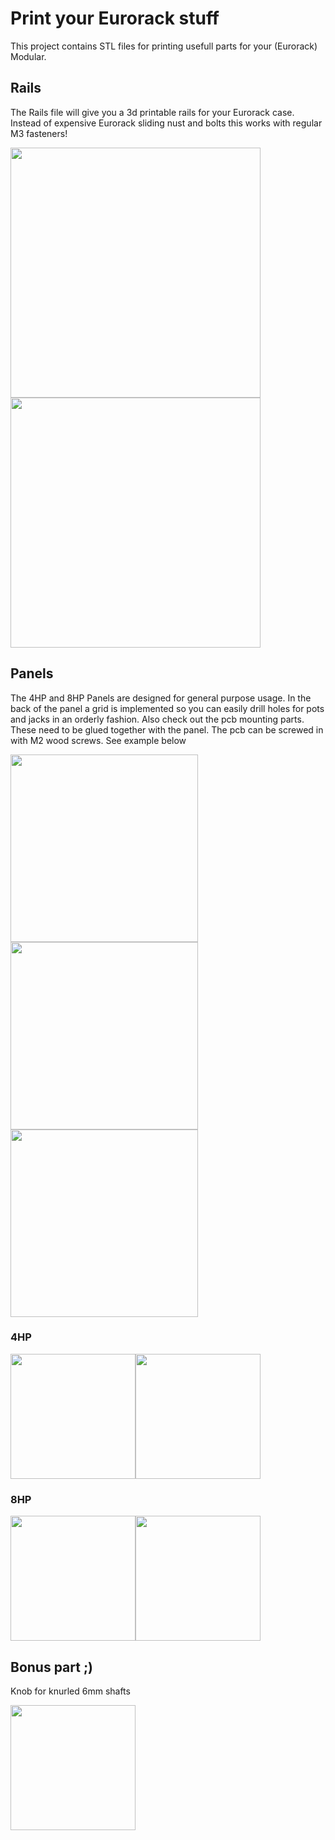 # Print your Eurorack stuff
This project contains STL files for printing usefull parts for your (Eurorack) Modular.


## Rails
The Rails file will give you a 3d printable rails for your Eurorack case. Instead of expensive Eurorack sliding nust and bolts this works with regular M3 fasteners!

<img src="https://raw.githubusercontent.com/PierreIsCoding/sdiy/main/3DPrinting_For_Eurorack/images/20210203_183918.jpg" width="400" />
<img src="https://raw.githubusercontent.com/PierreIsCoding/sdiy/main/3DPrinting_For_Eurorack/images/Rail_2021.PNG" width="400" />

## Panels
The 4HP and 8HP Panels are designed for general purpose usage. In the back of the panel a grid is implemented so you can easily drill holes for pots and jacks in an orderly fashion. Also check out the pcb mounting parts. These need to be glued together with the panel. The pcb can be screwed in with M2 wood screws. See example below

<img src="https://raw.githubusercontent.com/PierreIsCoding/sdiy/main/3DPrinting_For_Eurorack/images/20210203_214306.jpg" width="300" /> <img src="https://raw.githubusercontent.com/PierreIsCoding/sdiy/main/3DPrinting_For_Eurorack/images/20210203_214342.jpg" width="300" />
<img src="https://raw.githubusercontent.com/PierreIsCoding/sdiy/main/3DPrinting_For_Eurorack/images/20210203_214420.jpg" width="300" />

### 4HP
<img src="https://raw.githubusercontent.com/PierreIsCoding/sdiy/main/3DPrinting_For_Eurorack/images/4HP_Panel.PNG" width="200" /><img src="https://raw.githubusercontent.com/PierreIsCoding/sdiy/main/3DPrinting_For_Eurorack/images/4HP_PCB_Mount.PNG" width="200" />

### 8HP
<img src="https://raw.githubusercontent.com/PierreIsCoding/sdiy/main/3DPrinting_For_Eurorack/images/8HP_Panel.PNG" width="200" /><img src="https://raw.githubusercontent.com/PierreIsCoding/sdiy/main/3DPrinting_For_Eurorack/images/8HP_PCB_Panel_Mount.PNG" width="200" />

## Bonus part ;)
Knob for knurled 6mm shafts

<img src="https://raw.githubusercontent.com/PierreIsCoding/sdiy/main/3DPrinting_For_Eurorack/images/Small_Knob.PNG" width="200" />






